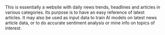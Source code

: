 This is essentially a website with daily news trends, headlines and articles in various categories. 
Its purpose is to have an easy reference of latest articles.
It may also be used as input data to train AI models on latest news article data, or to do accurate sentiment analysis or mine info on topics of interest.
